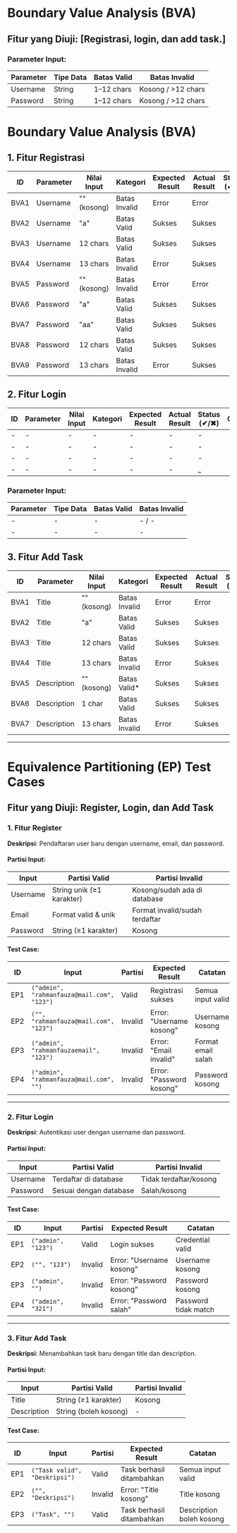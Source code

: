 # Boundary Value Analysis (BVA)

## **Fitur yang Diuji**: [Registrasi, login, dan add task.]  

### **Parameter Input**:
| Parameter | Tipe Data | Batas Valid | Batas Invalid      |
|-----------|-----------|-------------|--------------------|
| Username  | String    | 1–12 chars | Kosong / >12 chars |
| Password  | String    | 1–12 chars | Kosong / >12 chars |
# Boundary Value Analysis (BVA)

## 1. Fitur Registrasi
| ID   | Parameter | Nilai Input      | Kategori       | Expected Result | Actual Result | Status (✔/✖) | Catatan |
|------|-----------|------------------|----------------|------------------|---------------|-------------|---------|
| BVA1 | Username  | "" (kosong)      | Batas Invalid  | Error            | Error         |              |         |
| BVA2 | Username  | "a"              | Batas Valid    | Sukses           | Sukses        |              |         |
| BVA3 | Username  | 12 chars        | Batas Valid    | Sukses           |  Sukses             |         |         |
| BVA4 | Username  | 13 chars        | Batas Invalid    | Error           |  Sukses             |        |         |
| BVA5 | Password  | "" (kosong)      | Batas Invalid  | Error            | Error              |             |         |
| BVA6 | Password  | "a"              | Batas Valid    | Sukses           |  Sukses             |             |         |
| BVA7 | Password  | "aa"             | Batas Valid    | Sukses           |  Sukses             |             |         |
| BVA8| Password  | 12 chars        | Batas Valid    | Sukses           |    Sukses           |             |         |
| BVA9| Password  | 13 chars        | Batas Invalid    | Error           |  Sukses             |             |         |

## 2. Fitur Login
| ID   | Parameter | Nilai Input      | Kategori       | Expected Result | Actual Result | Status (✔/✖) | Catatan |
|------|-----------|------------------|----------------|------------------|---------------|-------------|---------|
| - |  - |    -   |  - |      -       | -             |    -        |         |
| - |  - |     -          |   -  | -  |  -             |   -         |         |
| - |  - |    -   | -  |       -      |       -        |     -        |         |
| - |  - |    -           |  -   | -  | -              |     _        |         |

### **Parameter Input**:
| Parameter | Tipe Data | Batas Valid | Batas Invalid      |
|-----------|-----------|-------------|--------------------|
| -  | -    | - | - / - |
| -  | -    | - | -  |

## 3. Fitur Add Task
| ID   | Parameter    | Nilai Input      | Kategori       | Expected Result | Actual Result | Status (✔/✖) | Catatan |
|------|--------------|------------------|----------------|------------------|---------------|-------------|---------|
| BVA1 | Title        | "" (kosong)      | Batas Invalid  | Error            | Error         |           |         |
| BVA2 | Title        | "a"              | Batas Valid    | Sukses           | Sukses        |             |         |
| BVA3 | Title        | 12 chars        | Batas Valid    | Sukses           |  Sukses             |             |         |
| BVA4 | Title        | 13 chars        | Batas Invalid  | Error            |  Sukses             |            |         |
| BVA5 | Description  | "" (kosong)      | Batas Valid*   | Sukses           | Sukses              |             |         |
| BVA6 | Description  | 1 char           | Batas Valid    | Sukses           | Sukses              |            |         |
| BVA7| Description  | 13 chars       | Batas Invalid    | Error           |     Sukses          |              |         |
---

# Equivalence Partitioning (EP) Test Cases

## Fitur yang Diuji: Register, Login, dan Add Task

### 1. Fitur Register
**Deskripsi**: Pendaftaran user baru dengan username, email, dan password.

#### Partisi Input:
| Input     | Partisi Valid               | Partisi Invalid                 |
|-----------|-----------------------------|----------------------------------|
| Username  | String unik (≥1 karakter)   | Kosong/sudah ada di database    |
| Email     | Format valid & unik         | Format invalid/sudah terdaftar  |
| Password  | String (≥1 karakter)        | Kosong                          |

#### Test Case:
| ID  | Input                                   | Partisi  | Expected Result                  | Catatan               |
|-----|-----------------------------------------|----------|-----------------------------------|-----------------------|
| EP1  | `("admin", "rahmanfauza@mail.com", "123")`| Valid    | Registrasi sukses                 | Semua input valid     |
| EP2  | `("", "rahmanfauza@mail.com", "123")`       | Invalid  | Error: "Username kosong"          | Username kosong       |
| EP3  | `("admin", "rahmanfauzaemail", "123")`   | Invalid  | Error: "Email invalid"            | Format email salah    |
| EP4  | `("admin", "rahmanfauza@mail.com", "")`        | Invalid  | Error: "Password kosong"          | Password kosong       |

---

### 2. Fitur Login
**Deskripsi**: Autentikasi user dengan username dan password.

#### Partisi Input:
| Input     | Partisi Valid               | Partisi Invalid                 |
|-----------|-----------------------------|----------------------------------|
| Username  | Terdaftar di database       | Tidak terdaftar/kosong          |
| Password  | Sesuai dengan database      | Salah/kosong                    |

#### Test Case:
| ID  | Input                     | Partisi  | Expected Result          | Catatan               |
|-----|---------------------------|----------|---------------------------|-----------------------|
| EP1  | `("admin", "123")`  | Valid    | Login sukses              | Credential valid      |
| EP2  | `("", "123")`       | Invalid  | Error: "Username kosong"  | Username kosong       |
| EP3  | `("admin", "")`           | Invalid  | Error: "Password kosong"  | Password kosong       |
| EP4  | `("admin", "321")`      | Invalid  | Error: "Password salah"   | Password tidak match  |

---

### 3. Fitur Add Task
**Deskripsi**: Menambahkan task baru dengan title dan description.

#### Partisi Input:
| Input        | Partisi Valid          | Partisi Invalid       |
|--------------|------------------------|-----------------------|
| Title        | String (≥1 karakter)   | Kosong                |
| Description  | String (boleh kosong)  | -                     |

#### Test Case:
| ID  | Input                              | Partisi  | Expected Result               | Catatan               |
|-----|------------------------------------|----------|--------------------------------|-----------------------|
| EP1  | `("Task valid", "Deskripsi")`     | Valid    | Task berhasil ditambahkan      | Semua input valid     |
| EP2  | `("", "Deskripsi")`               | Invalid  | Error: "Title kosong"          | Title kosong          |
| EP3  | `("Task", "")`                    | Valid    | Task berhasil ditambahkan      | Description boleh kosong |
